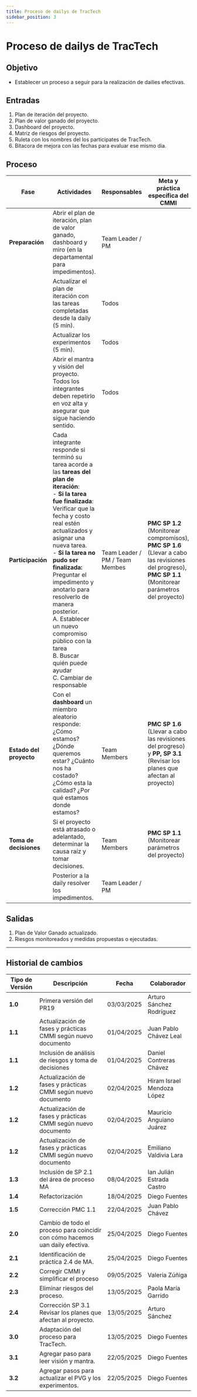 ```yaml
---
title: Proceso de dailys de TracTech
sidebar_position: 3
---
```


# Proceso de dailys de TracTech

## Objetivo

- Establecer un proceso a seguir para la realización de dailies efectivas.

## Entradas

1. Plan de iteración del proyecto.
2. Plan de valor ganado del proyecto.
3. Dashboard del proyecto.
4. Matriz de riesgos del proyecto.
5. Ruleta con los nombres del los participates de TracTech.
6. Bitacora de mejora con las fechas para evaluar ese mismo dia.

## Proceso

| Fase                    | Actividades                                                                                                                                                                                                                                                                                                                                                                                                                                                                         | Responsables                   | Meta y práctica específica del CMMI                                                                                                                      |
| ----------------------- | ----------------------------------------------------------------------------------------------------------------------------------------------------------------------------------------------------------------------------------------------------------------------------------------------------------------------------------------------------------------------------------------------------------------------------------------------------------------------------------- | ------------------------------ | -------------------------------------------------------------------------------------------------------------------------------------------------------- |
| **Preparación**         | Abrir el plan de iteración, plan de valor ganado, dashboard y miro (en la departamental para impedimentos). | Team Leader / PM               |
| | Actualizar el plan de iteración con las tareas completadas desde la daily (5 min). | Todos | |
| | Actualizar los experimentos (5 min). | Todos | |
|        | Abrir el mantra y visión del proyecto. Todos los integrantes deben repetirlo en voz alta y asegurar que sigue haciendo sentido. | Todos | |
| **Participación**       | Cada integrante responde si terminó su tarea acorde a las **tareas del plan de iteración**: <br/> - **Si la tarea fue finalizada**: Verificar que la fecha y costo real estén actualizados y asignar una nueva tarea. <br/> - **Si la tarea no pudo ser finalizada:** Preguntar el impedimento y anotarlo para resolverlo de manera posterior. <br/> A. Establecer un nuevo compromiso público con la tarea <br/> B. Buscar quién puede ayudar <br/> C. Cambiar de responsable | Team Leader / PM / Team Membes | **PMC SP 1.2** (Monitorear compromisos), **PMC SP 1.6** (Llevar a cabo las revisiones del progreso), **PMC SP 1.1** (Monitorear parámetros del proyecto) |
| **Estado del proyecto** | Con el **dashboard** un miembro aleatorio responde: ¿Cómo estamos? ¿Dónde queremos estar? ¿Cuánto nos ha costado? ¿Cómo esta la calidad? ¿Por qué estamos donde estamos?                                                                                                                                                                                                                                                                                                            | Team Members                   | **PMC SP 1.6** (Llevar a cabo las revisiones del progreso) y **PP, SP 3.1** (Revisar los planes que afectan al proyecto)                                                                                               |
| **Toma de decisiones**  | Si el proyecto está atrasado o adelantado, determinar la causa raíz y tomar decisiones.                                                                                                                                                                                                                                                                                                                                                                                             | Team Members                   | **PMC SP 1.1** (Monitorear parámetros del proyecto)                                                                                                      |
|                         | Posterior a la daily resolver los impedimentos. | Team Leader / PM               |                                                                                                                                                          |

## Salidas

1. Plan de Valor Ganado actualizado.
2. Riesgos monitoreados y medidas propuestas o ejecutadas.

---

## Historial de cambios

| **Tipo de Versión** | **Descripción**                                                               | **Fecha**  | **Colaborador**            |
| ------------------- | ----------------------------------------------------------------------------- | ---------- | -------------------------- |
| **1.0**             | Primera versión del PR19                                                      | 03/03/2025 | Arturo Sánchez Rodríguez   |
| **1.1**             | Actualización de fases y prácticas CMMI según nuevo documento                 | 01/04/2025 | Juan Pablo Chávez Leal     |
| **1.1**             | Inclusión de análisis de riesgos y toma de decisiones                         | 01/04/2025 | Daniel Contreras Chávez    |
| **1.2**             | Actualización de fases y prácticas CMMI según nuevo documento                 | 02/04/2025 | Hiram Israel Mendoza López |
| **1.2**             | Actualización de fases y prácticas CMMI según nuevo documento                 | 02/04/2025 | Mauricio Anguiano Juárez   |
| **1.2**             | Actualización de fases y prácticas CMMI según nuevo documento                 | 02/04/2025 | Emiliano Valdivia Lara     |
| **1.3**             | Inclusión de SP 2.1 del área de proceso MA                                    | 08/04/2025 | Ian Julián Estrada Castro  |
| **1.4**             | Refactorización                                                               | 18/04/2025 | Diego Fuentes              |
| **1.5**             | Corrección PMC 1.1                                                            | 22/04/2025 | Juan Pablo Chávez          |
| **2.0**             | Cambio de todo el proceso para coincidir con cómo hacemos uan daily efectiva. | 25/04/2025 | Diego Fuentes              |
| **2.1**             | Identificación de práctica 2.4 de MA.                                         | 25/04/2025 | Diego Fuentes              |
| **2.2**             | Corregir CMMI y simplificar el proceso                                        | 09/05/2025 | Valeria Zúñiga             |
| **2.3**             | Eliminar riesgos del proceso.                                                 | 13/05/2025 | Paola María Garrido        |
| **2.4**             |  Corrección SP 3.1 Revisar los planes que afectan al proyecto.                                                 | 13/05/2025 | Arturo Sánchez       |
| **3.0**             |  Adaptación del proceso para TracTech.                                                 | 13/05/2025 | Diego Fuentes       |
| **3.1**             |  Agregar paso para leer visión y mantra.                                                 | 22/05/2025 | Diego Fuentes       |
| **3.2**             |  Agregar pasos para actualizar el PVG y los experimentos.                                                 | 22/05/2025 | Diego Fuentes       |